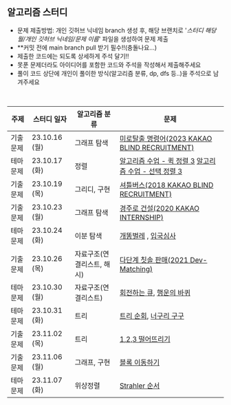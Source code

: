 ## 알고리즘 스터디

- 문제 제출방법: 개인 깃허브 닉네임 branch 생성 후, 해당 브랜치로 '_스터디 해당 월/개인 깃허브 닉네임/문제 이름_' 파일을 생성하여 문제 제출
- \*\*커밋 전에 main branch pull 받기 필수!!(충돌나요...)
- 제출한 코드에는 되도록 상세하게 주석 달기!!
- 못푼 문제더라도 아이디어를 포함한 코드와 주석을 작성해서 제출해주세요
- 풀이 코드 상단에 개인이 풀이한 방식(알고리즘 분류, dp, dfs 등..)을 주석으로 남겨주세요

<br>

| 주제     | 스터디 일자   | 알고리즘 분류              | 문제                                                                                                                                    |
| -------- | ------------- | -------------------------- | --------------------------------------------------------------------------------------------------------------------------------------- |
| 기출문제 | 23.10.16 (월) | 그래프 탐색                | [미로탈출 명령어(2023 KAKAO BLIND RECRUITMENT)](https://school.programmers.co.kr/learn/courses/30/lessons/150365)                       |
| 테마문제 | 23.10.17 (화) | 정렬                       | [알고리즘 수업 - 퀵 정렬 3](https://www.acmicpc.net/problem/24092) [알고리즘 수업 - 선택 정렬 3](https://www.acmicpc.net/problem/23883) |
| 기출문제 | 23.10.19 (목) | 그리디, 구현               | [셔틀버스(2018 KAKAO BLIND RECRUITMENT)](https://school.programmers.co.kr/learn/courses/30/lessons/17678)                               |
| 기출문제 | 23.10.23 (월) | 그래프 탐색                | [경주로 건설(2020 KAKAO INTERNSHIP)](https://school.programmers.co.kr/learn/courses/30/lessons/67259)                                   |
| 테마문제 | 23.10.24 (화) | 이분 탐색                  | [개똥벌레](https://www.acmicpc.net/problem/3020) , [입국심사](https://school.programmers.co.kr/learn/courses/30/lessons/43238)          |
| 기출문제 | 23.10.26 (목) | 자료구조(연결리스트, 해시) | [다단계 칫솔 판매(2021 Dev-Matching)](https://school.programmers.co.kr/learn/courses/30/lessons/77486)                                  |
| 테마문제 | 23.10.30 (월) | 자료구조(연결리스트) | [회전하는 큐](https://www.acmicpc.net/problem/1021), [행운의 바퀴](https://www.acmicpc.net/problem/2840) |
| 테마문제 | 23.10.31 (화) | 트리 |[트리 순회](https://www.acmicpc.net/problem/1991), [너구리 구구](https://www.acmicpc.net/problem/18126) |
| 기출문제 | 23.11.02 (목) | 트리 | [1,2,3 떨어뜨리기](https://school.programmers.co.kr/learn/courses/30/lessons/150364) |
| 기출문제 | 23.11.06 (월) | 그래프, 구현 | [블록 이동하기](https://school.programmers.co.kr/learn/courses/30/lessons/60063)
| 테마문제 | 23.11.07 (화) | 위상정렬 | [Strahler 순서](https://www.acmicpc.net/problem/9470)